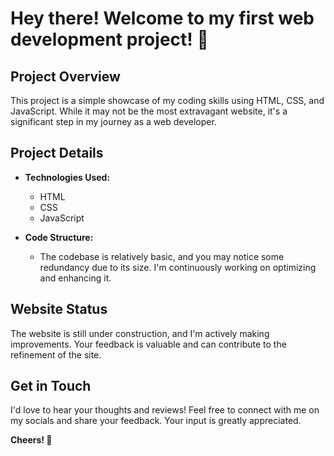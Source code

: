 # Hey there! Welcome to my first web development project! 🚀

## Project Overview

This project is a simple showcase of my coding skills using HTML, CSS, and JavaScript. While it may not be the most extravagant website, it's a significant step in my journey as a web developer.

## Project Details

- **Technologies Used:**
  - HTML
  - CSS
  - JavaScript

- **Code Structure:**
  - The codebase is relatively basic, and you may notice some redundancy due to its size. I'm continuously working on optimizing and enhancing it.

## Website Status

The website is still under construction, and I'm actively making improvements. Your feedback is valuable and can contribute to the refinement of the site.

## Get in Touch

I'd love to hear your thoughts and reviews! Feel free to connect with me on my socials and share your feedback. Your input is greatly appreciated.

**Cheers! 🌟**
